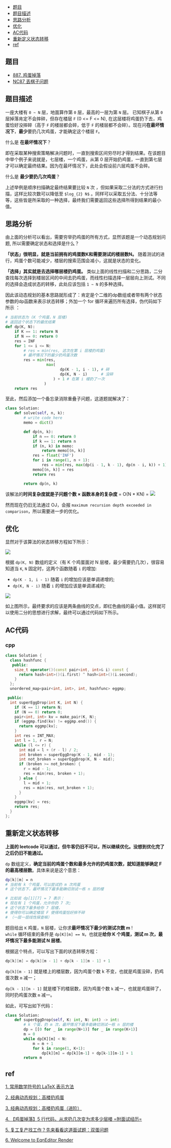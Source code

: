 <!--
 * @Author: taobo
 * @Date: 2020-12-25 21:20:37
 * @LastEditTime: 2020-12-25 21:20:48
-->
* [题目](#题目)
* [题目描述](#题目描述)
* [思路分析](#思路分析)
* [优化](#优化)
* [AC代码](#-AC代码)
* [重新定义状态转移](#重新定义状态转移)
* [ref](#ref)

## 题目
- [887. 鸡蛋掉落](https://leetcode-cn.com/problems/super-egg-drop/)
- [NC87	丢棋子问题](https://www.nowcoder.com/practice/d1418aaa147a4cb394c3c3efc4302266?tpId=117&tags=&title=&diffculty=0&judgeStatus=0&rp=1)  

## 题目描述
一座大楼有 `0 ~ N` 层，地面算作第 `0` 层，最高的一层为第 `N` 层。 已知棋子从第 `0` 层掉落肯定不会摔碎，但存在楼层 `F` (0 <= F <= N), 在这层楼将鸡蛋扔下去，鸡蛋恰好没摔碎（高于 `F` 的楼层都会碎，低于 `F` 的楼层都不会碎）。现在问**在最坏情况下**，**最少**要扔几次鸡蛋，才能确定这个楼层 `F`。

什么是 **在最坏情况下**？    

即在采取某种搜索策略解决问题时，一直到搜索区间穷尽时才得到结果。在该题目中举个例子来说就是，七层楼，一个鸡蛋，从第 0 层开始扔鸡蛋，一直到第七层才可以确定最终结果。因为在最坏情况下，此处会假设前六层鸡蛋不会碎。

什么是 **最少要扔几次鸡蛋**？   

上述举例是顺序扫描确定最终结果要比较 `N` 次 ，但如果采取二分法的方式进行扫描，这样比较次数可以降低至 `$log_{2} N$` 。同样可以采取五分法、十分法等等，这些皆是所采取的一种选择，最终我们需要返回这些选择所得到结果的最小值。

## 思路分析
由上面的分析可以看出，需要穷举扔鸡蛋的所有方式，显然该题是一个动态规划问题, 所以需要确定状态和选择是什么？

**「状态」很明显，就是当前拥有的鸡蛋数K和需要测试的楼层数N。** 随着测试的进行，鸡蛋个数可能减少，楼层的搜索范围会减小，这就是状态的变化。  

**「选择」其实就是去选择哪层楼扔鸡蛋。** 类似上面的线性扫描和二分思路，二分查找每次选择到楼层区间的中间去扔鸡蛋，而线性扫描选择一层层向上测试。不同的选择会造成状态的转移，此处应该包括 `1 ~ N` 的多种选择。  

因此该动态规划的基本思路就形成了：肯定是个二维的dp数组或者带有两个状态参数的dp函数来表示状态转移；外加一个 for 循环来遍历所有选择，伪代码如下所示 ：
```python
# 当前状态为 (K 个鸡蛋，N 层楼)
# 返回这个状态下的最优结果
def dp(K, N):
    if K == 1: return N
    if N == 0: return 0
    res = INF
    for 1 <= i <= N:
        # res = min(res, 这次在第 i 层楼扔鸡蛋)
        # 最坏情况下的最少扔鸡蛋次数
        res = min(res, 
                  max( 
                        dp(K - 1, i - 1), # 碎
                        dp(K, N - i)      # 没碎
                     ) + 1 # 在第 i 楼扔了一次
                 )
    return res
```
至此，然后添加一个备忘录消除重叠子问题，这道题就解决了：
```python
class Solution:
    def solve(self, n, k):
        # write code here
        memo = dict()

        def dp(n, k):
            if n == 0: return 0
            if k == 1: return n
            if (n, k) in memo:
                return memo[(n, k)]
            res = float('INF')
            for i in range(1, n + 1):
                res = min(res, max(dp(i - 1, k - 1), dp(n - i, k)) + 1)
            memo[(n, k)] = res
            return res

        return dp(n, k)
```
该解法的**时间复杂度就是子问题个数 × 函数本身的复杂度** = O(N * KN) = <img src="https://latex.codecogs.com/svg.latex?\\O(KN^2)">

然而现在仍旧无法通过 OJ，会报 `maximum recursion depth exceeded in comparison`，所以需要进一步的优化。

## 优化
显然对于该算法的状态转移方程如下所示：  

<img src="https://latex.codecogs.com/svg.latex?dp(K,N)=\min_{0<=i<=N}\{max\{dp(K-1,i-1),  dp(K, N-i)\} + 1\}">
  
  
根据 `dp(K, N)` 数组的定义（有 K 个鸡蛋面对 N 层楼，最少需要扔几次），很容易知道当 `K`, `N` 固定时，这两个函数随着 `i` 的增加:  
- `dp(K - 1, i - 1)` 随着 `i` 的增加应该是单调递增的;  
- `dp(K, N - i)` 随着 `i` 的增加应该是单调递减的;

<img src="https://codechina.csdn.net/qq_41345173/visualization/-/raw/master/image/demo.png" align='center'>

如上图所示，最终要求的应该是两条曲线的交点，即红色曲线的最小值。这样就可以使用二分的思想进行求解，最终可以通过代码如下所示。

## AC代码
### cpp
```cpp
class Solution {
  class hashfunc {
   public:
    size_t operator()(const pair<int, int>& i) const {
      return hash<int>()(i.first) ^ hash<int>()(i.second);
    }
  };
  unordered_map<pair<int, int>, int, hashfunc> eggmp;

 public:
  int superEggDrop(int K, int N) {
    if (K == 1) return N;
    if (N == 0) return 0;
    pair<int, int> kv = make_pair(K, N);
    if (eggmp.find(kv) != eggmp.end()) {
      return eggmp[kv];
    }
    int res = INT_MAX;
    int l = 1, r = N;
    while (l <= r) {
      int mid = l + (r - l) / 2;
      int broken = superEggDrop(K - 1, mid - 1);
      int not_broken = superEggDrop(K, N - mid);
      if (broken >= not_broken) {
        r = mid - 1;
        res = min(res, broken + 1);
      } else {
        l = mid + 1;
        res = min(res, not_broken + 1);
      }
    }
    eggmp[kv] = res;
    return res;
  }
};
```
## 重新定义状态转移
**上面的 leetcode 可以通过，但牛客仍旧不可以，所以继续优化。没想到优化完了之后仍旧不能通过。**

`dp` 数组定义，**确定当前的鸡蛋个数和最多允许的扔鸡蛋次数，就知道能够确定 F 的最高楼层数**。具体来说是这个意思：
```bash
dp[k][m] = n
# 当前有 k 个鸡蛋，可以尝试扔 m 次鸡蛋
# 这个状态下，最坏情况下最多能确切测试一栋 n 层的楼

# 比如说 dp[1][7] = 7 表示：
# 现在有 1 个鸡蛋，允许你扔 7 次;
# 这个状态下最多给你 7 层楼，
# 使得你可以确定楼层 F 使得鸡蛋恰好摔不碎
# （一层一层线性探查嘛）
```
题目给出 `K` 鸡蛋，`N` 层楼，让你求**最坏情况下最少的测试次数 m** !  
`while` 循环结束的条件是 `dp[K][m] == N`，也就是**给你 K 个鸡蛋，测试 m 次，最坏情况下最多能测试 N 层楼**。

根据这个特点，可以写出下面的状态转移方程：
```c
dp[k][m] = dp[k][m - 1] + dp[k - 1][m - 1] + 1
```

`dp[k][m - 1]` 就是楼上的楼层数，因为鸡蛋个数 k 不变，也就是鸡蛋没碎，扔鸡蛋次数 `m` 减一；  

`dp[k - 1][m - 1]` 就是楼下的楼层数，因为鸡蛋个数 `k` 减一，也就是鸡蛋碎了，同时扔鸡蛋次数 `m` 减一。

如此，可写出如下代码：
```python
class Solution:
    def superEggDrop(self, K: int, N: int) -> int:
        # k 个蛋，扔 m 次，最坏情况下最多能确切测试一栋 n 层的楼
        dp = [[0 for _ in range(N+1)] for _ in range(K+1)]
        m = 0
        while dp[K][m] < N:
            m = m + 1
            for k in range(1, K+1):
                dp[k][m] = dp[k][m-1] + dp[k-1][m-1] + 1
        return m
```

## ref
[1. 常用数学符号的 LaTeX 表示方法](https://www.mohu.org/info/symbols/symbols.htm)

[2. 经典动态规划：高楼扔鸡蛋](https://mp.weixin.qq.com/s/xn4LjWfaKTPQeCXR0qDqZg)

[3. 经典动态规划：高楼扔鸡蛋（进阶）](https://labuladong.gitbook.io/algo/dong-tai-gui-hua-xi-lie/1.5-qi-ta-jing-dian-wen-ti/gao-lou-reng-ji-dan-jin-jie)

[4. 【鸡蛋掉落】5 行代码，从求扔几次变为求多少层楼 =附面试经历=](https://leetcode-cn.com/problems/super-egg-drop/solution/887-by-ikaruga/)

[5. 复工复产找工作？先来看看这道面试题：双蛋问题](https://www.bilibili.com/video/BV1KE41137PK)

[6. Welcome to EqnEditor Render](https://latex.codecogs.com/)
